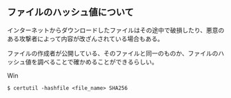 ## ファイルのハッシュ値について

インターネットからダウンロードしたファイルはその途中で破損したり、悪意のある攻撃者によって内容が改ざんされている場合もある。

ファイルの作成者が公開している、そのファイルと同一のものか、ファイルのハッシュ値を調べることで確かめることができるらしい。

Win
```
$ certutil -hashfile <file_name> SHA256
```
